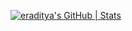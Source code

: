[![eraditya's GitHub | Stats](https://stats.quine.sh/eraditya/github?theme=dark)](https://quine.sh?utm_source=widgets&utm_campaign=eraditya)
